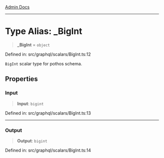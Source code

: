 [Admin Docs](/)

***

# Type Alias: \_BigInt

> **\_BigInt** = `object`

Defined in: src/graphql/scalars/BigInt.ts:12

`BigInt` scalar type for pothos schema.

## Properties

### Input

> **Input**: `bigint`

Defined in: src/graphql/scalars/BigInt.ts:13

***

### Output

> **Output**: `bigint`

Defined in: src/graphql/scalars/BigInt.ts:14
